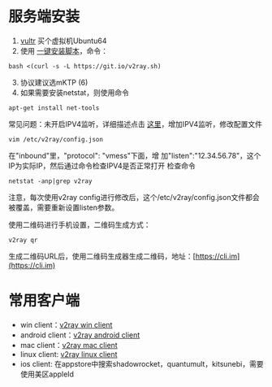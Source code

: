 # 服务端安装

1. [vultr](https://www.vultr.com) 买个虚拟机Ubuntu64
2. 使用 [一键安装脚本](https://github.com/233boy/v2ray/wiki/V2Ray/一键安装脚本)，命令：
```shell
bash <(curl -s -L https://git.io/v2ray.sh)
```
3. 协议建议选mKTP (6)
4. 如果需要安装netstat，则使用命令
```shell
apt-get install net-tools
```

常见问题：未开启IPV4监听，详细描述点击 [这里](https://www.linodovultr.com/post/resolve-v2ray-after-install-can-not-connect.html)，增加IPV4监听，修改配置文件
```shell
vim /etc/v2ray/config.json
```
在"inbound"里，"protocol": "vmess"下面，增
加"listen":"12.34.56.78"，这个IP为实际IP，然后通过命令检查IPV4是否正常打开
检查命令
```shell
netstat -anp|grep v2ray
```
注意，每次使用v2ray config进行修改后，这个/etc/v2ray/config.json文件都会被覆盖，需要重新设置listen参数。

使用二维码进行手机设置，二维码生成方式：
```shell
v2ray qr
```
生成二维码URL后，使用二维码生成器生成二维码，地址：[https://cli.im](https://cli.im)

# 常用客户端

- win client：[v2ray win client](https://github.com/v2ray/v2ray-core/releases)
- android client：[v2ray android client](https://github.com/2dust/v2rayNG/releases)
- mac client：[v2ray mac client](https://github.com/Cenmrev/V2RayX/releases)
- linux client: [v2ray linux client](https://github.com/jiangxufeng/v2rayL/releases)
- ios client: 在appstore中搜索shadowrocket，quantumult，kitsunebi，需要使用美区appleId

